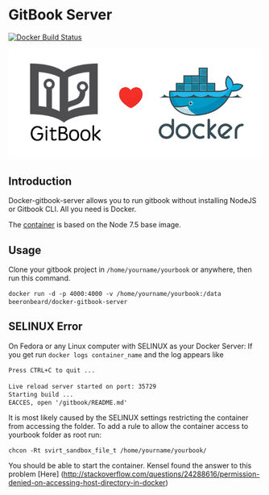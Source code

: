 # GitBook Server

[![Docker Build Status](https://img.shields.io/docker/build/beeronbeard/docker-gitbook-server.svg?style=flat-square)](https://hub.docker.com/r/beeronbeard/docker-gitbook-server/)

![](gitbook_and_docker.png)

## Introduction

Docker-gitbook-server allows you to run gitbook without installing NodeJS or Gitbook CLI. All you need is Docker.

The [container](https://hub.docker.com/r/beeronbeard/docker-gitbook-server/) is based on the Node 7.5 base image.

## Usage

Clone your gitbook project in `/home/yourname/yourbook` or anywhere, then run this command.

```
docker run -d -p 4000:4000 -v /home/yourname/yourbook:/data beeronbeard/docker-gitbook-server
```

## SELINUX Error

On Fedora or any Linux computer with SELINUX as your Docker Server: 
If you get run `docker logs container_name` and the log appears like 
```
Press CTRL+C to quit ...

Live reload server started on port: 35729
Starting build ...
EACCES, open '/gitbook/README.md'
```

It is most likely caused by the SELINUX settings restricting the container from accessing the folder. To add a rule to allow the container access to yourbook folder as root run:
 
```
chcon -Rt svirt_sandbox_file_t /home/yourname/yourbook/
```

You should be able to start the container.
Kensel found the answer to this problem [Here] (http://stackoverflow.com/questions/24288616/permission-denied-on-accessing-host-directory-in-docker)
